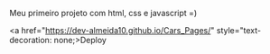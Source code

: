 <p>Meu primeiro projeto com html, css e javascript =) </p>

<a href="https://dev-almeida10.github.io/Cars_Pages/" style="text-decoration: none;>Deploy</a>
